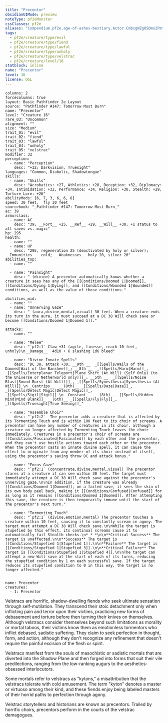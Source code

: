 ```yaml
---
title: "Precentor"
obsidianUIMode: preview
noteType: pf2eMonster
cssClasses: pf2e
aliases: "Compendium.pf2e.age-of-ashes-bestiary.Actor.CmbcgWZgOSDmo2Pm" 
tags:
  - pf2e/creature/type/evil
  - pf2e/creature/type/fiend
  - pf2e/creature/type/lawful
  - pf2e/creature/type/unholy
  - pf2e/creature/type/velstrac
  - pf2e/creature/level/16
statblock: inline
name: "Precentor"
level: 16
license: OGL
---
```


```statblock
columns: 2
forcecolumns: true
layout: Basic Pathfinder 2e Layout
source: "Pathfinder #147: Tomorrow Must Burn"
name: "Precentor"
level: "Creature 16"
rare_03: "Uncommon"
alignment: ""
size: "Medium"
trait_01: "evil"
trait_02: "fiend"
trait_03: "lawful"
trait_04: "unholy"
trait_05: "velstrac"
modifier: 32
perception:
  - name: "Perception"
    desc: "+32; Darkvision, Truesight"
languages: "Common, Diabolic, Shadowtongue"
skills:
  - name: "Skills"
    desc: "Acrobatics: +27, Athletics: +28, Deception: +32, Diplomacy: +34, Intimidation: +32, Performance: +34, Religion: +30, Stealth: +29, Torture Lore: +26"
abilityMods: [6, 7, 3, 6, 6, 8]
speed: 30 feet,  fly 30 feet
sourcebook: "_Pathfinder #147: Tomorrow Must Burn_"
ac: 39
armorclass:
  - name: AC
    desc: "39; __Fort__ +25, __Ref__ +29, __Will__ +30; +1 status to all saves vs. magic"
hp: 295
health:
  - name: ""
  - name: HP
    desc: "295, regeneration 25 (deactivated by holy or silver); __Immunities__  cold; __Weaknesses__ holy 20, silver 20"
abilities_top:
  - name: ""

  - name: "Painsight"
    desc: " (divine) A precentor automatically knows whether a creature it sees has any of the [[Conditions/Doomed 1|Doomed]], [[Conditions/Dying 1|Dying]], and [[Conditions/Wounded 1|Wounded]] conditions, as well as the value of those conditions."

abilities_mid:
  - name: ""
  - name: "Unnerving Gaze"
    desc: " (aura,divine,mental,visual) 30 feet. When a creature ends its turn in the aura, it must succeed at a DC 38 Will check save or become [[Conditions/Doomed 1|Doomed 1]]."

attacks:
  - name: ""

  - name: "Melee"
    desc: "`pf2:1` Claw +31 (agile, finesse, reach 10 feet, unholy)\n__Damage__  4d10 + 6 slashing 1d6 bleed"

  - name: "Divine Innate Spells"
    desc: "DC 38, attack +30; __9th __  _[[Spells/Wails of the Damned|Wail of the Banshee]]_; __8th __  _[[Spells/Harm|Harm]]_, _[[Spells/Interplanar Teleport|Plane Shift (At Will) (Self Only) (to the Universe or Netherworld only)]]_; __5th __  _[[Spells/Noise Blast|Sound Burst (At Will)]]_, _[[Spells/Synesthesia|Synesthesia (At Will)]]_\n__Cantrips__  __(8th)__ _[[Spells/Daze|Daze]]_, _[[Spells/Detect Magic|Detect Magic]]_, _[[Spells/Sigil|Sigil]]_\n__Constant__  __(8th)__ _[[Spells/Hidden Mind|Mind Blank]]_ __(6th)__ _[[Spells/Fly|Fly]]_, _[[Spells/Truesight|True Seeing]]_"

  - name: "Assemble Choir"
    desc: "`pf2:2`  The precentor adds a creature that is affected by its Tormenting Touch and is within 100 feet to its choir of screams. A precentor can have any number of creatures in its choir, although a creature no longer affected by Tormenting Touch leaves the choir immediately. Creatures in a precentor's choir of screams are [[Conditions/Fascinated|Fascinated]] by each other and the precentor, and they can't use hostile actions toward each other or the precentor. When the precentor casts an innate divine spell, it can cause the effect to originate from any member of its choir instead of itself, using the precentor's saving throw DC and attack bonus."

  - name: "Focus Gaze"
    desc: "`pf2:1` (concentrate,divine,mental,visual) The precentor stares at a creature it can see within 30 feet. The target must immediately attempt a DC 38 Will check save against the precentor's unnerving gaze.\n\nIn addition, if the creature was already [[Conditions/Doomed 1|Doomed]], on a failed save, it sees the skin of its own body peel back, making it [[Conditions/Confused|Confused]] for as long as it remains [[Conditions/Doomed 1|Doomed]]. After attempting this save, the creature is then temporarily immune until the start of the precentor's next turn."

  - name: "Tormenting Touch"
    desc: "`pf2:1` (divine,emotion,mental) The precentor touches a creature within 10 feet, causing it to constantly scream in agony. The target must attempt a DC 38 Will check save.\n\nWhile the target is stupefied by this effect, its continual screams cause it to automatically fail Stealth checks.\n* * *\n\n**Critical Success** The target is unaffected.\n\n**Success** The target is [[Conditions/Stupefied 1|Stupefied 1]].\n\n**Failure** The target is [[Conditions/Stupefied 1|Stupefied 3]].\n\n**Critical Failure** The target is [[Conditions/Stupefied 1|Stupefied 4]].\n\nThe target can attempt a new Will save at the start of each of its turns, reducing the stupefied condition by 1 on each successful save. If the target reduces its stupefied condition to 0 in this way, the target is no longer affected."
 
```

```encounter-table
name: Precentor
creatures:
  - 1: Precentor
```



Velstracs are horrific, shadow-dwelling fiends who seek ultimate sensation through self-mutilation. They transcend their stoic detachment only when inflicting pain and terror upon their victims, practicing new forms of debasement and torture before then turning their knives on themselves. Although velstracs consider themselves beyond such limitations as morality or mortal taboos, their victims know them as emotionless tormentors who inflict debased, sadistic suffering. They claim to seek perfection in thought, form, and action, although they don't recognize any refinement that doesn't require the painful excision of the flesh or spirit.

Velstracs manifest from the souls of masochistic or sadistic mortals that are diverted into the Shadow Plane and then forged into forms that suit their vile predilections, ranging from the low-ranking augurs to the aesthetics-obsessed interlocutors.

Some mortals refer to velstracs as "kytons," a misattribution that the velstracs tolerate with cold amusement. The term "kyton" denotes a master or virtuoso among their kind, and these fiends enjoy being labeled masters of their horrid paths to perfection through agony.

Velstrac storytellers and historians are known as precentors. Trailed by horrific choirs, precentors perform in the courts of the velstrac demagogues.
